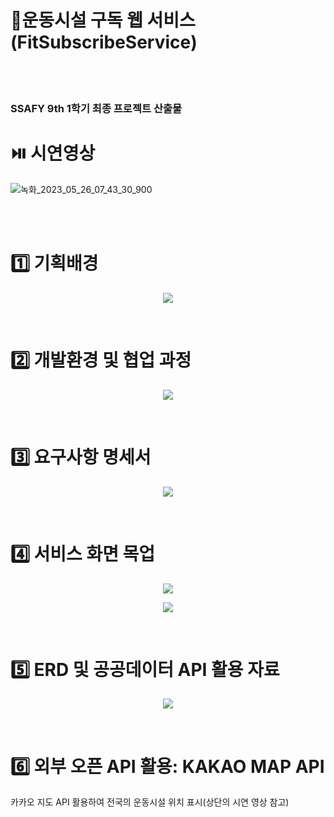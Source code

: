 # 👑운동시설 구독 웹 서비스(FitSubscribeService)
</br>
</br>

### SSAFY 9th 1학기 최종 프로젝트 산출물

# ⏯️ 시연영상

![녹화_2023_05_26_07_43_30_900](https://github.com/rileyleee/FitSubscribeService/assets/116135258/80e9b4bc-43b9-4709-bda3-33ba72e08425)

</br>
</br>

# 1️⃣ 기획배경
<p align="center">
  <img src="https://github.com/rileyleee/FitSubscribeService/assets/116135258/e8ff2346-dc7e-49ad-9f7f-6f125a7d76cf">
</p>
</br>

# 2️⃣ 개발환경 및 협업 과정
<p align="center">
  <img src="https://github.com/rileyleee/FitSubscribeService/assets/116135258/cc106440-d5ec-47da-b227-311dbc21af63">
</p>
</br>

# 3️⃣ 요구사항 명세서
<p align="center">
  <img src="https://github.com/rileyleee/FitSubscribeService/assets/116135258/7acc982f-7e91-4ec1-9e59-5c0d74eade4c">
</p>
</br>

# 4️⃣ 서비스 화면 목업
<p align="center">
  <img src="https://github.com/rileyleee/FitSubscribeService/assets/116135258/07a2d995-1ed6-4935-adb5-13f32f53eab5">
</p>
<p align="center">
  <img src="https://github.com/rileyleee/FitSubscribeService/assets/116135258/b7920b75-311c-4fb7-8334-40489fbd3c4f">
</p>
</br>

# 5️⃣ ERD 및 공공데이터 API 활용 자료
<p align="center">
  <img src="https://github.com/rileyleee/FitSubscribeService/assets/116135258/ed17fdcc-f79b-4824-82ea-9b0209d1628f">
</p>
</br>

# 6️⃣ 외부 오픈 API 활용: KAKAO MAP API
카카오 지도 API 활용하여 전국의 운동시설 위치 표시(상단의 시연 영상 참고)

